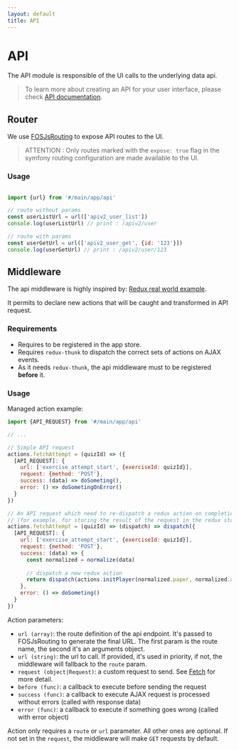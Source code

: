```yaml
---
layout: default
title: API
---
```


# API

The API module is responsible of the UI calls to the underlying data api.

> To learn more about creating an API for your user interface, please check [API documentation](/sections/api/index).

## Router

We use [FOSJsRouting](https://github.com/FriendsOfSymfony/FOSJsRoutingBundle) to expose API routes to the UI.

> ATTENTION : Only routes marked with the `expose: true` flag in the symfony routing configuration
> are made available to the UI.

### Usage

```js

import {url} from '#/main/app/api'

// route without params
const userListUrl = url(['apiv2_user_list'])
console.log(userListUrl) // print : /apiv2/user

// route with params
const userGetUrl = url(['apiv2_user_get', {id: '123'}])
console.log(userGetUrl) // print : /apiv2/user/123
```

## Middleware

The api middleware is highly inspired by:
[Redux real world example](https://github.com/reactjs/redux/blob/master/examples/real-world/src/middleware/api.js).

It permits to declare new actions that will be caught and transformed in API request.

### Requirements

- Requires to be registered in the app store.
- Requires `redux-thunk` to dispatch the correct sets of actions on AJAX events.
- As it needs `redux-thunk`, the api middleware must to be registered **before** it.

### Usage

Managed action example:

```js
import {API_REQUEST} from '#/main/app/api'

// ...

// Simple API request
actions.fetchAttempt = (quizId) => ({
  [API_REQUEST]: {
    url: ['exercise_attempt_start', {exerciseId: quizId}],
    request: {method: 'POST'},
    success: (data) => doSometing(),
    error: () => doSometingOnError()
  }
})

// An API request which need to re-dispatch a redux action on completion
// (for example, for storing the result of the request in the redux store)
actions.fetchAttempt = (quizId) => (dispatch) => dispatch({
  [API_REQUEST]: {
    url: ['exercise_attempt_start', {exerciseId: quizId}],
    request: {method: 'POST'},
    success: (data) => {
      const normalized = normalize(data)
      
      // dispatch a new redux action
      return dispatch(actions.initPlayer(normalized.paper, normalized.answers))
    },
    error: () => doSometing()
  }
})
```

Action parameters:
- `url (array)`: the route definition of the api endpoint. It's passed to FOSJsRouting to generate the final URL.
 The first param is the route name, the second it's an arguments object.
- `url (string)`: the url to call. If provided, it's used in priority, if not, the middleware will fallback to the `route` param.
- `request (object|Request)`: a custom request to send. See [Fetch](https://developer.mozilla.org/en-US/docs/Web/API/GlobalFetch/fetch) for more detail.
- `before (func)`:  a callback to execute before sending the request
- `success (func)`: a callback to execute AJAX request is processed without errors (called with response data)
- `error (func)`: a callback to execute if something goes wrong (called with error object)

Action only requires a `route` or `url` parameter. All other ones are optional.
If not set in the `request`, the middleware will make `GET` requests by default.
